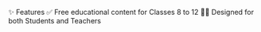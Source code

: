 
✨ Features
✅ Free educational content for Classes 8 to 12
👩‍🏫 Designed for both Students and Teachers
